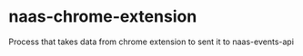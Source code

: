 # naas-chrome-extension
Process that takes data from chrome extension to sent it to naas-events-api
